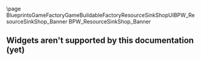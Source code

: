 \page BlueprintsGameFactoryGameBuildableFactoryResourceSinkShopUIBPW_ResourceSinkShop_Banner BPW_ResourceSinkShop_Banner
## Widgets aren't supported by this documentation (yet)

